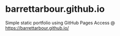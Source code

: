# barrettarbour.github.io
Simple static portfolio using GitHub Pages
Access @ https://barrettarbour.github.io/
